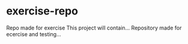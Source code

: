 # exercise-repo
Repo made for exercise
This project will contain...
Repository made for ecercise and testing...
